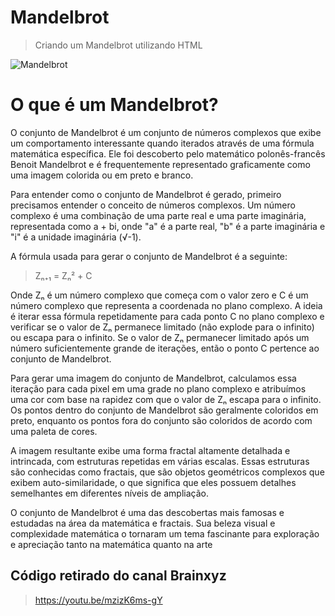 # Mandelbrot

 > Criando um Mandelbrot utilizando HTML

![Mandelbrot](https://github.com/Sofia-Magalhaes/Mandelbrot/assets/52801509/58f814e3-4912-49a3-9a03-ec8ac676b4f5)


# O que é um Mandelbrot?
O conjunto de Mandelbrot é um conjunto de números complexos que exibe um comportamento interessante quando iterados através de uma fórmula matemática específica. Ele foi descoberto pelo matemático polonês-francês Benoit Mandelbrot e é frequentemente representado graficamente como uma imagem colorida ou em preto e branco.

Para entender como o conjunto de Mandelbrot é gerado, primeiro precisamos entender o conceito de números complexos. Um número complexo é uma combinação de uma parte real e uma parte imaginária, representada como a + bi, onde "a" é a parte real, "b" é a parte imaginária e "i" é a unidade imaginária (√-1).

A fórmula usada para gerar o conjunto de Mandelbrot é a seguinte:

> Zₙ₊₁ = Zₙ² + C

Onde Zₙ é um número complexo que começa com o valor zero e C é um número complexo que representa a coordenada no plano complexo. A ideia é iterar essa fórmula repetidamente para cada ponto C no plano complexo e verificar se o valor de Zₙ permanece limitado (não explode para o infinito) ou escapa para o infinito. Se o valor de Zₙ permanecer limitado após um número suficientemente grande de iterações, então o ponto C pertence ao conjunto de Mandelbrot.

Para gerar uma imagem do conjunto de Mandelbrot, calculamos essa iteração para cada pixel em uma grade no plano complexo e atribuímos uma cor com base na rapidez com que o valor de Zₙ escapa para o infinito. Os pontos dentro do conjunto de Mandelbrot são geralmente coloridos em preto, enquanto os pontos fora do conjunto são coloridos de acordo com uma paleta de cores.

A imagem resultante exibe uma forma fractal altamente detalhada e intrincada, com estruturas repetidas em várias escalas. Essas estruturas são conhecidas como fractais, que são objetos geométricos complexos que exibem auto-similaridade, o que significa que eles possuem detalhes semelhantes em diferentes níveis de ampliação.

O conjunto de Mandelbrot é uma das descobertas mais famosas e estudadas na área da matemática e fractais. Sua beleza visual e complexidade matemática o tornaram um tema fascinante para exploração e apreciação tanto na matemática quanto na arte

##  Código retirado do canal Brainxyz 

> https://youtu.be/mzizK6ms-gY
